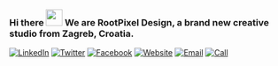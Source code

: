 ### Hi there <img src="https://raw.githubusercontent.com/nixin72/nixin72/master/wave.gif" width="30px" height="30px"> We are RootPixel Design, a brand new creative studio from Zagreb, Croatia.
[![LinkedIn](https://www.iconfinder.com/icons/1249981/download/png/64)](https://www.linkedin.com/company/rootpixel-design) [![Twitter](https://www.iconfinder.com/icons/1249999/download/png/64)](https://twitter.com/RootPixelDesign) [![Facebook](https://www.iconfinder.com/icons/1250011/download/png/64)](https://www.facebook.com/rootpixel.design) [![Website](https://www.iconfinder.com/icons/1249990/download/png/64)](https://rootpixel.design) [![Email](https://www.iconfinder.com/icons/1249987/download/png/64)](mailto:hello@rootpixel.design) [![Call](https://www.iconfinder.com/icons/1250001/download/png/64)](tel:+385915018870)
<!--
**rootpixel-design/rootpixel-design** is a ✨ _special_ ✨ repository because its `README.md` (this file) appears on your GitHub profile.

Here are some ideas to get you started:

- 🔭 I’m currently working on ...
- 🌱 I’m currently learning ...
- 👯 I’m looking to collaborate on ...
- 🤔 I’m looking for help with ...
- 💬 Ask me about ...
- 📫 How to reach me: ...
- 😄 Pronouns: ...
- ⚡ Fun fact: ...
-->
